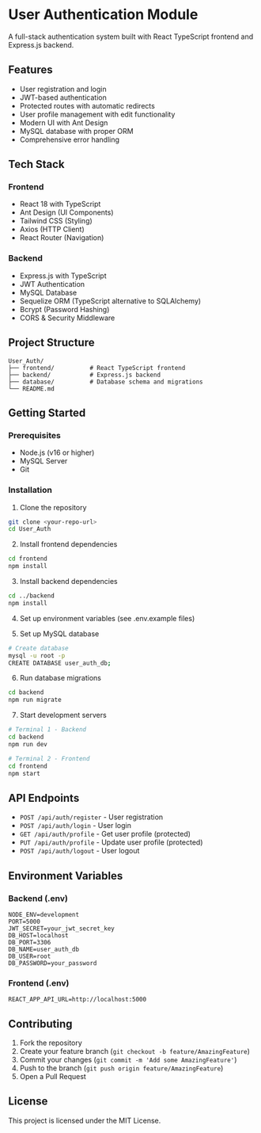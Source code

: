 # User Authentication Module

A full-stack authentication system built with React TypeScript frontend and Express.js backend.

## Features

- User registration and login
- JWT-based authentication
- Protected routes with automatic redirects
- User profile management with edit functionality
- Modern UI with Ant Design
- MySQL database with proper ORM
- Comprehensive error handling

## Tech Stack

### Frontend
- React 18 with TypeScript
- Ant Design (UI Components)
- Tailwind CSS (Styling)
- Axios (HTTP Client)
- React Router (Navigation)

### Backend
- Express.js with TypeScript
- JWT Authentication
- MySQL Database
- Sequelize ORM (TypeScript alternative to SQLAlchemy)
- Bcrypt (Password Hashing)
- CORS & Security Middleware

## Project Structure

```
User_Auth/
├── frontend/          # React TypeScript frontend
├── backend/           # Express.js backend
├── database/          # Database schema and migrations
└── README.md
```

## Getting Started

### Prerequisites
- Node.js (v16 or higher)
- MySQL Server
- Git

### Installation

1. Clone the repository
```bash
git clone <your-repo-url>
cd User_Auth
```

2. Install frontend dependencies
```bash
cd frontend
npm install
```

3. Install backend dependencies
```bash
cd ../backend
npm install
```

4. Set up environment variables (see .env.example files)

5. Set up MySQL database
```bash
# Create database
mysql -u root -p
CREATE DATABASE user_auth_db;
```

6. Run database migrations
```bash
cd backend
npm run migrate
```

7. Start development servers
```bash
# Terminal 1 - Backend
cd backend
npm run dev

# Terminal 2 - Frontend
cd frontend
npm start
```

## API Endpoints

- `POST /api/auth/register` - User registration
- `POST /api/auth/login` - User login
- `GET /api/auth/profile` - Get user profile (protected)
- `PUT /api/auth/profile` - Update user profile (protected)
- `POST /api/auth/logout` - User logout

## Environment Variables

### Backend (.env)
```
NODE_ENV=development
PORT=5000
JWT_SECRET=your_jwt_secret_key
DB_HOST=localhost
DB_PORT=3306
DB_NAME=user_auth_db
DB_USER=root
DB_PASSWORD=your_password
```

### Frontend (.env)
```
REACT_APP_API_URL=http://localhost:5000
```

## Contributing

1. Fork the repository
2. Create your feature branch (`git checkout -b feature/AmazingFeature`)
3. Commit your changes (`git commit -m 'Add some AmazingFeature'`)
4. Push to the branch (`git push origin feature/AmazingFeature`)
5. Open a Pull Request

## License

This project is licensed under the MIT License.
